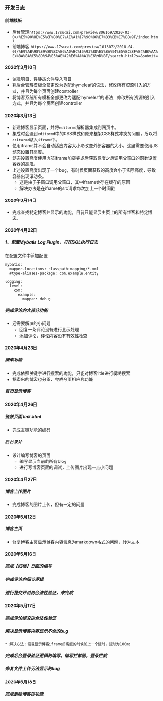 ### 开发日志

#### 前端模板
* 后台管理`https://www.17sucai.com/preview/806169/2020-03-04/%E5%90%8E%E5%8F%B0%E7%AE%A1%E7%90%86%E7%B3%BB%E7%BB%9F/index.html`
* 前端博客 `https://www.17sucai.com/preview/1013072/2018-04-06/%E9%AB%98%E9%80%BC%E6%A0%BC%E5%93%8D%E5%BA%94%E5%BC%8F%E4%B8%AA%E4%BA%BA%E5%8D%9A%E5%AE%A2%E6%A8%A1%E6%9D%BF/search.html?s=&submit=`
#### 2020年3月10日
* 创建项目，将静态文件导入项目
* 将后台管理模板全部更改为适配thymeleaf的语法，修改所有资源引入的方式，并且为每个页面创建controller
* 将博客系统所有模板全部更改为适配thymeleaf的语法，修改所有资源的引入方式，并且为每个页面创建controller

#### 2020年3月13日
* 新建博客显示页面，并将`editormd`解析器集成到网页中。
* 集成时会遇到`editormd`中的CSS样式和原来框架CSS样式冲突的问题，所以将`editormd`放入`iframe`中。
* 使用iframe并不会自动适应内容大小来改变外部容器的大小，这里需要使用JS动态设置其高度。
* 动态设置高度使用内部iframe加载完成后获取高度之后调用父窗口的函数设置容器的高度。
* 上述设置高度出现了一个bug，有时候页面获取的高度会小于实际高度，导致容器出现滚动条。
    + 这是由于子窗口调用父窗口，其中iframe会存在缓存的原因
    + 解决办法是在iframe的src请求每次加上一个时间戳
    
#### 2020年3月14日
* 完成查找特定博客并显示的功能，目前只能显示主页上的所有博客和特定博客。


#### 2020年4月22日
##### 1、配置Mybatis Log Plugin，打印SQL执行日志
在配置文件中添加配置
```$xslt
mybatis:
  mapper-locations: classpath:mapping/*.xml
  #type-aliases-package: com.example.entity

logging:
  level:
    com:
      example:
        mapper: debug
```
##### 完成评论的大部分功能
* 还需要解决的小问题
    + 回复一条评论没有进行显示处理
    + 添加评论，评论内容没有有效性检查
    
#### 2020年4月23日
##### 搜索功能
* 完成依照关键字进行搜索的功能，只能对博客title进行模糊搜索
* 搜索出的博客也分页，完成分页相应的功能

##### 首页显示博客


#### 2020年4月26日
##### 链接页面  link.html
* 完成友链功能的编码

##### 后台设计
* 设计编写博客的页面
    * 编写显示当前的所有blog
    * 进行写博客页面的调试，上传图片出现一点小问题

#### 2020年4月27日
##### 博客上传图片
* 完成博客的图片上传，但有一定的问题


#### 2020年5月12日
##### 博客主页
* 修复博客主页显示博客内容信息为markdown格式的问题，转为文本



#### 2020年5月16日
##### 完成【归档】页面的编写
##### 完成评论的细节逻辑
##### 进行提交评论的合法性验证，未完成

#### 2020年5月17日
##### 完成评论提交的合法性验证
##### 解决显示博客内容显示不全的bug
    * 解决方法：设置显示博客iframe的高度的时候加上一个延时，延时为100ms
##### 完成后台登录验证逻辑的编写，编写拦截器，登录拦截
##### 修复文件上传无法显示的bug


#### 2020年5月18日
##### 完成删除博客的功能